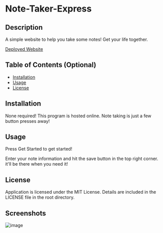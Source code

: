 # Note-Taker-Express


## Description 

A simple website to help you take some notes! Get your life together.

[Deployed Website](https://dashboard.heroku.com/apps/peaceful-temple-73712)

## Table of Contents (Optional)

* [Installation](#installation)
* [Usage](#usage)
* [License](#license)


## Installation

None required! This program is hosted online. Note taking is just a few button presses away!

## Usage 

Press Get Started to get started!

Enter your note information and hit the save button in the top right corner. it'll be there when you need it!

## License

Application is licensed under the MIT License. Details are included in the LICENSE file in the root directory.


## Screenshots

![image](https://user-images.githubusercontent.com/64741393/86856301-0f200d00-c08a-11ea-99c7-b9e6b81e1dec.png)



